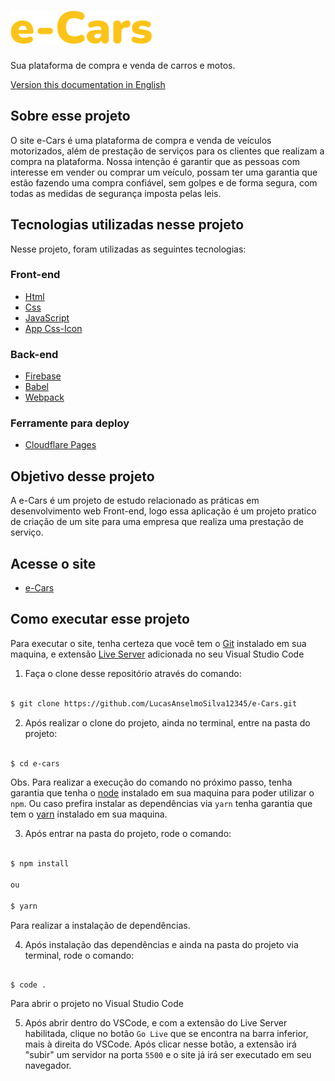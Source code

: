 # ![](assets/documentation/e-Cars.png)

Sua plataforma de compra e venda de carros e motos.

[Version this documentation in English](https://github.com/LucasAnselmoSilva12345/e-Cars/blob/main/README-en.md)

## Sobre esse projeto

O site e-Cars é uma plataforma de compra e venda de veículos motorizados, além de prestação de serviços para os clientes que realizam a compra na plataforma. Nossa intenção é garantir que as pessoas com interesse em vender ou comprar um veículo, possam ter uma garantia que estão fazendo uma compra confiável, sem golpes e de forma segura, com todas as medidas de segurança imposta pelas leis.

## Tecnologias utilizadas nesse projeto

Nesse projeto, foram utilizadas as seguintes tecnologias:

### Front-end

- [Html](https://developer.mozilla.org/pt-BR/docs/Web/HTML)
- [Css](https://developer.mozilla.org/pt-BR/docs/Web/CSS)
- [JavaScript](https://developer.mozilla.org/pt-BR/docs/Web/JavaScript)
- [App Css-Icon](https://css.gg/app)

### Back-end

- [Firebase](https://firebase.google.com/?hl=pt)
- [Babel](https://babeljs.io/)
- [Webpack](https://webpack.js.org/)

### Ferramente para deploy

- [Cloudflare Pages](https://pages.cloudflare.com/)

## Objetivo desse projeto

A e-Cars é um projeto de estudo relacionado as práticas em desenvolvimento web Front-end, logo essa aplicação é um projeto pratico de criação de um site para uma empresa que realiza uma prestação de serviço.

## Acesse o site

- [e-Cars](https://e-cars.pages.dev/)

## Como executar esse projeto

Para executar o site, tenha certeza que você tem o [Git](https://git-scm.com/) instalado em sua maquina, e extensão [Live Server](https://marketplace.visualstudio.com/items?itemName=ritwickdey.LiveServer) adicionada no seu Visual Studio Code

1. Faça o clone desse repositório através do comando:

```sh

$ git clone https://github.com/LucasAnselmoSilva12345/e-Cars.git

```

2. Após realizar o clone do projeto, ainda no terminal, entre na pasta do projeto:

```sh

$ cd e-cars

```

Obs. Para realizar a execução do comando no próximo passo, tenha garantia que tenha o [node](https://nodejs.org/en/) instalado em sua maquina para poder utilizar o `npm`. Ou caso prefira instalar as dependências via `yarn` tenha garantia que tem o [yarn](https://yarnpkg.com/) instalado em sua maquina.

3. Após entrar na pasta do projeto, rode o comando:

```sh

$ npm install

ou

$ yarn

```

Para realizar a instalação de dependências.

4. Após instalação das dependências e ainda na pasta do projeto via terminal, rode o comando:

```

$ code .

```

Para abrir o projeto no Visual Studio Code

5. Após abrir dentro do VSCode, e com a extensão do Live Server habilitada, clique no botão `Go Live` que se encontra na barra inferior, mais à direita do VSCode. Após clicar nesse botão, a extensão irá "subir" um servidor na porta `5500` e o site já irá ser executado em seu navegador.